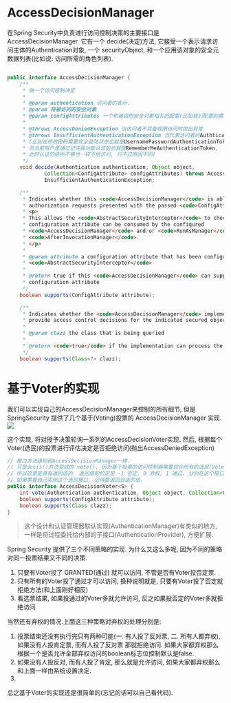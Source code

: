 # AccessDecisionManager

在Spring Security中负责进行访问控制决策的主要接口是AccessDecisionManager.
它有一个 decide(决定)方法, 它接受一个表示请求访问主体的Authentication对象,
一个 securityObject, 和一个应用该对象的安全元数据列表(比如说: 访问所需的角色列表).

```java

public interface AccessDecisionManager {
	/**
	 * 做一个访问控制决定
	 *
	 * @param authentication 访问者的表示.
	 * @param 将被访问的安全对象
	 * @param configAttributes 一个和被调用安全对象相关的配置(比如我们配置的需要的角色列表)
	 *
	 * @throws AccessDeniedException 当访问者不具备权限访问时抛出异常
	 * @throws InsufficientAuthenticationException 当代表访问者的Authtication级别不够时抛出异常
     * (比如说修改密码需要完全登陆状态也就是UsernamePasswordAuthenticationToken,
     * 而当前用户是通过记住我功能认证的也就是RememberMeAuthenticationToken,
     * 此时认证的级别不够也一样不给访问, 只不过原因不同)
	 */
	void decide(Authentication authentication, Object object,
			Collection<ConfigAttribute> configAttributes) throws AccessDeniedException,
			InsufficientAuthenticationException;

	/**
	 * Indicates whether this <code>AccessDecisionManager</code> is able to process
	 * authorization requests presented with the passed <code>ConfigAttribute</code>.
	 * <p>
	 * This allows the <code>AbstractSecurityInterceptor</code> to check every
	 * configuration attribute can be consumed by the configured
	 * <code>AccessDecisionManager</code> and/or <code>RunAsManager</code> and/or
	 * <code>AfterInvocationManager</code>.
	 * </p>
	 *
	 * @param attribute a configuration attribute that has been configured against the
	 * <code>AbstractSecurityInterceptor</code>
	 *
	 * @return true if this <code>AccessDecisionManager</code> can support the passed
	 * configuration attribute
	 */
	boolean supports(ConfigAttribute attribute);

	/**
	 * Indicates whether the <code>AccessDecisionManager</code> implementation is able to
	 * provide access control decisions for the indicated secured object type.
	 *
	 * @param clazz the class that is being queried
	 *
	 * @return <code>true</code> if the implementation can process the indicated class
	 */
	boolean supports(Class<?> clazz);
```

# 基于Voter的实现

我们可以实现自己的AccessDecisionManager来控制的所有细节,
但是 SpringSecurity 提供了几个基于(Voting)投票的 AccessDecisionManager 实现.
![](AccessDecisionManager.png)

这个实现, 将对授予决策轮询一系列的AccessDecisionVoter实现.
然后, 根据每个Voter(选民)的投票进行评估决定是否拒绝访问(抛出AccessDeniedException)

```java
// 接口方法级别和AccessDecisionManager一样.
// 只是decis()方法变成的 vote(), 因为基于投票的访问控制器需要综合所有的选民(Voter)的结果.
// 所以这里是具有返回值的. 返回值的约定是 -1 否定, 0 弃权, 1 通过. 分别在这个接口中以静态字段的形式存在.
// 如果需要自己实现这个选民接口, 记得要返回合适的值.
public interface AccessDecisionVoter<S> {
    int vote(Authentication authentication, Object object, Collection<ConfigAttribute> attrs);
    boolean supports(ConfigAttribute attribute);
    boolean supports(Class clazz);
}
```

> 这个设计和认证管理器默认实现(AuthenticationManager)有类似的地方,
> 一样是将过程委托给内部的子接口(AuthenticationProvider), 方便扩展.

Spring Security 提供了三个不同策略的实现.
为什么又这么多呢, 因为不同的策略对同一投票结果又不同的决策.

1. 只要有Voter投了 GRANTED(通过) 就可以访问, 不管是否有Voter投否定票.
2. 只有所有的Voter投了通过才可以访问, 换种说明就是, 只要有Voter投了否定就拒绝方法(和上面刚好相反)
3. 看选票结果, 如果投通过的Voter多就允许访问, 反之如果投否定的Voter多就拒绝访问

当然还有弃权的情况.上面这三种策略对弃权的处理分别是:

1. 投票结束还没有执行完只有两种可能(一. 有人投了反对票, 二. 所有人都弃权),
   如果没有人投肯定票, 而有人投了反对票 那就拒绝访问.
   如果大家都弃权那么根据一个是否允许全部弃权访问的boolean标志位控制默认是false.
2. 如果没有人投反对, 而有人投了肯定, 那么就是允许访问, 如果大家都弃权那么和上面一样由系统设置决定.
3.

总之基于Voter的实现还是很简单的(忘记的话可以自己看代码).


